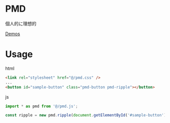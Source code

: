 # PMD

個人的に理想的

[Demos](//cano-ypa.github.io/pmd-demo/)

# Usage

html

```html
<link rel="stylesheet" href="@/pmd.css" />
...
<button id="sample-button" class="pmd-button pmd-ripple"></button>
```

js

```javascript
import * as pmd from '@/pmd.js';

const ripple = new pmd.ripple(document.getElementById('#sample-button'));
```
